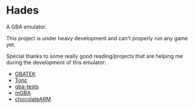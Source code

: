 # Hades

A GBA emulator.

This project is under heavy development and can't properly run any game yet.

Special thanks to some really good reading/projects that are helping me during the development of this emulator:
  - [GBATEK](https://problemkaputt.de/gbatek.htm)
  - [Tonc](https://www.coranac.com/tonc/text/toc.htm)
  - [gba-tests](https://github.com/jsmolka/gba-tests)
  - [mGBA](https://mgba.io/)
  - [chocolateARM](https://github.com/gdkchan/ChocolateARM/)